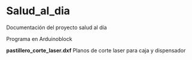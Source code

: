 # Salud_al_dia
Documentación del proyecto salud al día 

Programa en Arduinoblock

**pastillero_corte_laser.dxf**
Planos de corte laser para caja y dispensador


